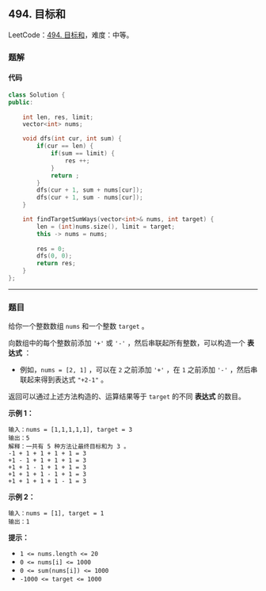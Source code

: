 ## 494. 目标和

LeetCode：[494. 目标和](https://leetcode.cn/problems/target-sum/)，难度：中等。

### 题解

#### 代码

```c++
class Solution {
public:
    
    int len, res, limit;
    vector<int> nums;

    void dfs(int cur, int sum) {
        if(cur == len) {
            if(sum == limit) {
                res ++;
            }
            return ;
        }
        dfs(cur + 1, sum + nums[cur]);
        dfs(cur + 1, sum - nums[cur]);
    }

    int findTargetSumWays(vector<int>& nums, int target) {
        len = (int)nums.size(), limit = target;
        this -> nums = nums;
        
        res = 0;
        dfs(0, 0);
        return res;
    }
};
```



---



### 题目

给你一个整数数组 `nums` 和一个整数 `target` 。

向数组中的每个整数前添加 `'+'` 或 `'-'` ，然后串联起所有整数，可以构造一个 **表达式** ：

- 例如，`nums = [2, 1]` ，可以在 `2` 之前添加 `'+'` ，在 `1` 之前添加 `'-'` ，然后串联起来得到表达式 `"+2-1"` 。

返回可以通过上述方法构造的、运算结果等于 `target` 的不同 **表达式** 的数目。

 

**示例 1：**

```
输入：nums = [1,1,1,1,1], target = 3
输出：5
解释：一共有 5 种方法让最终目标和为 3 。
-1 + 1 + 1 + 1 + 1 = 3
+1 - 1 + 1 + 1 + 1 = 3
+1 + 1 - 1 + 1 + 1 = 3
+1 + 1 + 1 - 1 + 1 = 3
+1 + 1 + 1 + 1 - 1 = 3
```

**示例 2：**

```
输入：nums = [1], target = 1
输出：1
```

 

**提示：**

- `1 <= nums.length <= 20`
- `0 <= nums[i] <= 1000`
- `0 <= sum(nums[i]) <= 1000`
- `-1000 <= target <= 1000`


